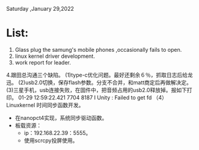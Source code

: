 

Saturday ,January 29,2022



# List:
1. Glass  plug the samung's mobile phones ,occasionally fails to open.
2. linux kernel driver development.
3. work report for leader.

4.跟田总沟通三个缺陷。
(1)type-c优化问题。最好还剩余６％，抓取日志后给龙迅。
(2)usb2.0切换，保存flash参数。分支不合并，和matt商定后再做解决定。
(3)三星手机，usb连接失败，在固件中，把音频占用的usb2.0释放掉。报如下打印。
01-29 12:59:22.421  7704  8187 I Unity   : Failed to get fd 
（4）Linuxkernel 时间同步函数开发。
- 在nanopct4实现，系统同步驱动函数。
- 板载资源：
  - ip：192.168.22.39：5555。
  - 使用scrcpy投屏使用。